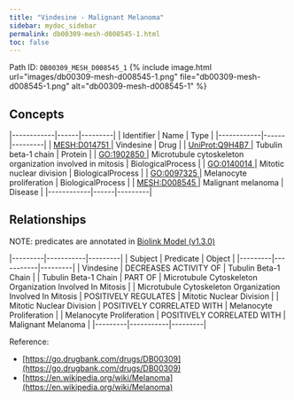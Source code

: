```yaml
---
title: "Vindesine - Malignant Melanoma"
sidebar: mydoc_sidebar
permalink: db00309-mesh-d008545-1.html
toc: false 
---
```



Path ID: `DB00309_MESH_D008545_1`
{% include image.html url="images/db00309-mesh-d008545-1.png" file="db00309-mesh-d008545-1.png" alt="db00309-mesh-d008545-1" %}

## Concepts

|------------|------|---------|
| Identifier | Name | Type    |
|------------|------|---------|
| <a href="https://identifiers.org/MESH:D014751">MESH:D014751 </a> | Vindesine | Drug |
| <a href="https://identifiers.org/UniProt:Q9H4B7">UniProt:Q9H4B7 </a> | Tubulin beta-1 chain | Protein |
| <a href="https://identifiers.org/GO:1902850">GO:1902850 </a> | Microtubule cytoskeleton organization involved in mitosis | BiologicalProcess |
| <a href="https://identifiers.org/GO:0140014">GO:0140014 </a> | Mitotic nuclear division | BiologicalProcess |
| <a href="https://identifiers.org/GO:0097325">GO:0097325 </a> | Melanocyte proliferation | BiologicalProcess |
| <a href="https://identifiers.org/MESH:D008545">MESH:D008545 </a> | Malignant melanoma | Disease |
|------------|------|---------|

## Relationships


NOTE: predicates are annotated in <a href="https://github.com/biolink/biolink-model/releases/tag/v1.3.0">Biolink Model (v1.3.0)</a>

|---------|-----------|---------|
| Subject | Predicate | Object  |
|---------|-----------|---------|
| Vindesine | DECREASES ACTIVITY OF | Tubulin Beta-1 Chain |
| Tubulin Beta-1 Chain | PART OF | Microtubule Cytoskeleton Organization Involved In Mitosis |
| Microtubule Cytoskeleton Organization Involved In Mitosis | POSITIVELY REGULATES | Mitotic Nuclear Division |
| Mitotic Nuclear Division | POSITIVELY CORRELATED WITH | Melanocyte Proliferation |
| Melanocyte Proliferation | POSITIVELY CORRELATED WITH | Malignant Melanoma |
|---------|-----------|---------|

Reference: 
  - [https://go.drugbank.com/drugs/DB00309](https://go.drugbank.com/drugs/DB00309)
  - [https://en.wikipedia.org/wiki/Melanoma](https://en.wikipedia.org/wiki/Melanoma)
